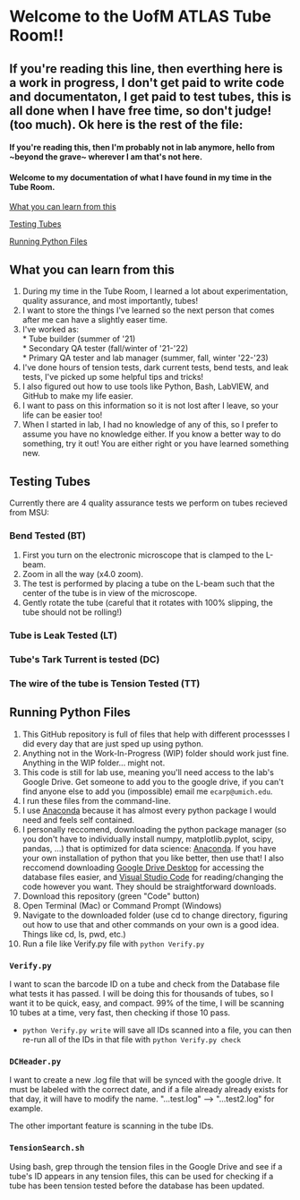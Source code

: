 # Welcome to the UofM ATLAS Tube Room!!
## If you're reading this line, then everthing here is a work in progress, I don't get paid to write code and documentaton, I get paid to test tubes, this is all done when I have free time, so don't judge! (too much). Ok here is the rest of the file:

#### If you're reading this, then I'm probably not in lab anymore, hello from ~beyond the grave~ wherever I am that's not here. 

#### Welcome to my documentation of what I have found in my time in the Tube Room. 

[What you can learn from this](#why)

[Testing Tubes](#testing)

[Running Python Files](#why)


## <a name="why"> What you can learn from this  </a>
1.    During my time in the Tube Room, I learned a lot about experimentation, quality assurance, and most importantly, tubes!
1.    I want to store the things I've learned so the next person that comes after me can have a slightly easer time. 
1.    I've worked as:  
    *    Tube builder (summer of '21)    
    *    Secondary QA tester (fall/winter of '21-'22)    
    *    Primary QA tester and lab manager (summer, fall, winter '22-'23)    
1.    I've done hours of tension tests, dark current tests, bend tests, and leak tests, I've picked up some helpful tips and tricks!
1.    I also figured out how to use tools like Python, Bash, LabVIEW, and GitHub to make my life easier. 
1.    I want to pass on this information so it is not lost after I leave, so your life can be easier too! 
1.    When I started in lab, I had no knowledge of any of this, so I prefer to assume you have no knowledge either. If you know a better way to do something, try it out! You are either right or you have learned something new.

## <a name="testing"> Testing Tubes </a>
Currently there are 4 quality assurance tests we perform on tubes recieved from MSU:
###    Bend Tested (BT)
1.    First you turn on the electronic microscope that is clamped to the L-beam. 
1.    Zoom in all the way (x4.0 zoom).
1.    The test is performed by placing a tube on the L-beam such that the center of the tube is in view of the microscope. 
1.    Gently rotate the tube (careful that it rotates with 100% slipping, the tube should not be rolling!)
###    Tube is Leak Tested (LT)
###    Tube's Tark Turrent is tested (DC)
###    The wire of the tube is Tension Tested (TT)




## Running Python Files  <a name="code"></a>
1.    This GitHub repository is full of files that help with different processses I did every day that are just sped up using python.
1.    Anything not in the Work-In-Progress (WIP) folder should work just fine. Anything in the WIP folder... might not. 
1.    This code is still for lab use, meaning you'll need access to the lab's Google Drive. Get someone to add you to the google drive, if you can't find anyone else to add you (impossible) email me `ecarp@umich.edu`.
1.    I run these files from the command-line.
1.    I use [Anaconda](https://www.anaconda.com/) because it has almost every python package I would need and feels self contained.
1. I personally reccomend, downloading the python package manager (so you don't have to individually install numpy, matplotlib.pyplot, scipy, pandas, ...) that is optimized for data science: [Anaconda](https://www.anaconda.com/). If you have your own installation of python that you like better, then use that!
I also reccomend downloading [Google Drive Desktop](https://www.google.com/drive/download/) for accessing the database files easier, and [Visual Studio Code](https://code.visualstudio.com/) for reading/changing the code however you want. They should be straightforward downloads. 
1. Download this repository (green "Code" button)
1. Open Terminal (Mac) or Command Prompt (Windows)
1. Navigate to the downloaded folder (use cd to change directory, figuring out how to use that and other commands on your own is a good idea. Things like cd, ls, pwd, etc.)
1. Run a file like Verify.py file with `python Verify.py`

###    `Verify.py`
I want to scan the barcode ID on a tube and check from the Database file what tests it has passed. 
I will be doing this for thousands of tubes, so I want it to be quick, easy, and compact. 
99% of the time, I will be scanning 10 tubes at a time, very fast, then checking if those 10 pass.
- `python Verify.py write` will save all IDs scanned into a file, you can then re-run all of the IDs in that file with `python Verify.py check`

###    `DCHeader.py` 
I want to create a new .log file that will be synced with the google drive. It must be labeled with the correct date, 
and if a file already already exists for that day, it will have to modify the name. "...test.log" --> "...test2.log" for example.

The other important feature is scanning in the tube IDs.

###   `TensionSearch.sh`
Using bash, grep through the tension files in the Google Drive and see if a tube's ID appears in any tension files, this can be used for checking if a tube has been tension tested before the database has been updated. 



